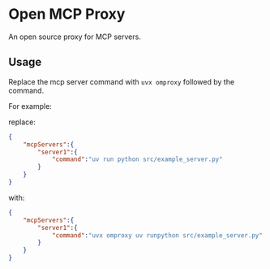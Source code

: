 # Open MCP Proxy

An open source proxy for MCP servers.

## Usage

Replace the mcp server command with `uvx omproxy` followed by the command.

For example:

replace:

```json
{
    "mcpServers":{
        "server1":{
            "command":"uv run python src/example_server.py"
        }
    }
}
```

with:

```json
{
    "mcpServers":{
        "server1":{
            "command":"uvx omproxy uv runpython src/example_server.py"
        }
    }
}
```

